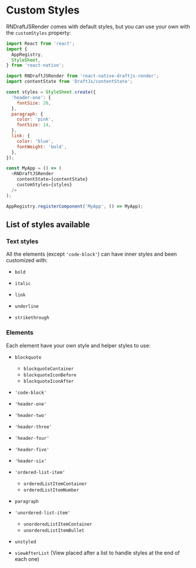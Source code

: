 # Custom Styles
RNDraftJSRender comes with default styles, but you can use your own with the `customStyles` property:

```js
import React from 'react';
import {
  AppRegistry,
  StyleSheet,
} from 'react-native';

import RNDraftJSRender from 'react-native-draftjs-render';
import contentState from 'DraftJs/contentState';

const styles = StyleSheet.create({
  'header-one': {
    fontSize: 20,
  },
  paragraph: {
    color: 'pink',
    fontSize: 14,
  },
  link: {
    color: 'blue',
    fontWeight: 'bold',
  },
});

const MyApp = () => (
  <RNDraftJSRender
    contentState={contentState}
    customStyles={styles}
  />
);

AppRegistry.registerComponent('MyApp', () => MyApp);
```

## List of styles available

### Text styles

All the elements (except `'code-block'`) can have inner styles and been customized with:

- `bold`

- `italic`

- `link`

- `underline`

- `strikethrough`

### Elements

Each element have your own style and helper styles to use:

- `blockquote`
  - `blockquoteContainer`
  - `blockquoteIconBefore`
  - `blockquoteIconAfter`

- `'code-block'`

- `'header-one'`

- `'header-two'`

- `'header-three'`

- `'header-four'`

- `'header-five'`

- `'header-six'`

- `'ordered-list-item'`
  - `orderedListItemContainer`
  - `orderedListItemNumber`

- `paragraph`

- `'unordered-list-item'`
  - `unorderedListItemContainer`
  - `unorderedListItemBullet`

- `unstyled`

- `viewAfterList` (View placed after a list to handle styles at the end of each one)
